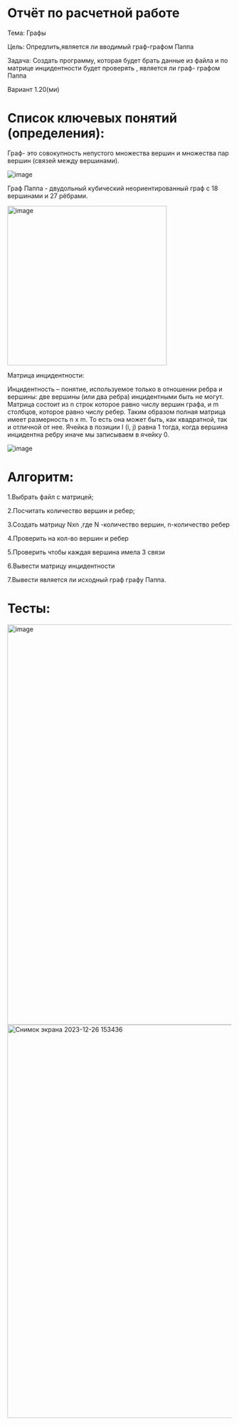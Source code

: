 # Отчёт по расчетной работе
Тема: Графы

Цель: Опредлить,является ли вводимый граф-графом Паппа

Задача: Создать программу, которая будет брать данные из файла и по матрице инцидентности будет проверять , является ли граф- графом Паппа

Вариант 1.20(ми)

# Список ключевых понятий (определения):

Граф- это совокупность непустого множества вершин и множества пар вершин (связей между вершинами).

![image](https://github.com/iis-32170x/RPIIS/assets/144939284/6b61aa15-b391-4093-84d2-123a36590d10)

Граф Паппа -  двудольный кубический неориентированный граф с 18 вершинами и 27 рёбрами.

<img width="358" alt="image" src="https://github.com/iis-32170x/RPIIS/assets/144939284/838958ab-7fd6-41bd-b05e-7efed38484d6">


Матрица инцидентности:

Инцидентность – понятие, используемое только в отношении ребра и вершины: две вершины (или два ребра) инцидентными быть не могут.
Матрица состоит из n строк которое равно числу вершин графа, и m столбцов, которое равно числу ребер. Таким образом полная матрица имеет размерность n x m. То есть она может быть, как квадратной, так и отличной от нее.
Ячейка в позиции I (i, j) равна 1 тогда, когда вершина инцидентна ребру иначе мы записываем в ячейку 0.

![image](https://github.com/iis-32170x/RPIIS/assets/144939284/feda6d75-b4d9-4775-a223-3b4b8d12223e)

# Алгоритм:

1.Выбрать файл с матрицей;

2.Посчитать количество вершин и ребер;

3.Создать матрицу  Nхn ,где N -количество вершин, n-количество ребер

4.Проверить на кол-во вершин и ребер

5.Проверить чтобы каждая вершина имела 3 связи

6.Вывести матрицу инцидентности

7.Вывести является ли исходный граф графу Паппа. 

# Тесты:
<img width="899" alt="image" src="https://github.com/iis-32170x/RPIIS/assets/144939284/81a8c9d7-1dde-4836-85b2-bb2decb24d5c">

<img width="883" alt="Снимок экрана 2023-12-26 153436" src="https://github.com/iis-32170x/RPIIS/assets/144939284/11049757-5cd9-4876-8759-ce6318747f8b">






